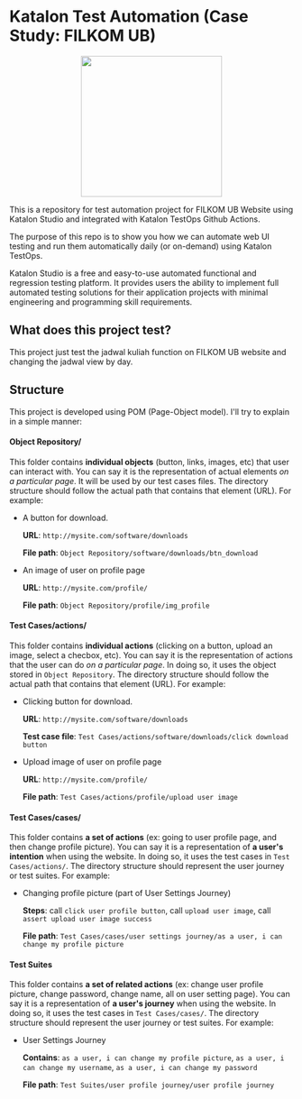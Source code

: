# Katalon Test Automation (Case Study: FILKOM UB)

<p align="center">
    <img src="https://upload.wikimedia.org/wikipedia/commons/a/a6/Katalon_Studio_logo.png" width="250">
</p>

This is a repository for test automation project for FILKOM UB Website using Katalon Studio and integrated with Katalon TestOps Github Actions.

The purpose of this repo is to show you how we can automate web UI testing and run them automatically daily (or on-demand) using Katalon TestOps.

Katalon Studio is a free and easy-to-use automated functional and regression testing platform. It provides users the ability to implement full automated testing solutions for their application projects with minimal engineering and programming skill requirements.

## What does this project test?

This project just test the jadwal kuliah function on FILKOM UB website and changing the jadwal view by day.

## Structure

This project is developed using POM (Page-Object model). I'll try to explain in a simple manner:

#### Object Repository/

This folder contains **individual objects** (button, links, images, etc) that user can interact with. You can say it is the representation of actual elements *on a particular page*. It will be used by our test cases files. The directory structure should follow the actual path that contains that element (URL). For example:

- A button for download.
  
  **URL**: `http://mysite.com/software/downloads`
  
  **File path**: `Object Repository/software/downloads/btn_download`
- An image of user on profile page
  
  **URL**: `http://mysite.com/profile/`
  
  **File path**: `Object Repository/profile/img_profile`

#### Test Cases/actions/

This folder contains **individual actions** (clicking on a button, upload an image, select a checbox, etc). You can say it is the representation of actions that the user can do *on a particular page*. In doing so, it uses the object stored in `Object Repository`. The directory structure should follow the actual path that contains that element (URL). For example:

- Clicking button for download.
 
  **URL**: `http://mysite.com/software/downloads`
 
  **Test case file**: `Test Cases/actions/software/downloads/click download button`

- Upload image of user on profile page
 
  **URL**: `http://mysite.com/profile/`
 
  **File path**: `Test Cases/actions/profile/upload user image`

#### Test Cases/cases/

This folder contains **a set of actions** (ex: going to user profile page, and then change profile picture). You can say it is a representation of **a user's intention** when using the website. In doing so, it uses the test cases in `Test Cases/actions/`. The directory structure should represent the user journey or test suites. For example:

- Changing profile picture (part of User Settings Journey)
  
  **Steps**: call `click user profile button`, call `upload user image`, call `assert upload user image success`
  
  **File path**: `Test Cases/cases/user settings journey/as a user, i can change my profile picture`

#### Test Suites

This folder contains **a set of related actions** (ex: change user profile picture, change password, change name, all on user setting page). You can say it is a representation of **a user's journey** when using the website. In doing so, it uses the test cases in `Test Cases/cases/`. The directory structure should represent the user journey or test suites. For example:

- User Settings Journey
  
  **Contains**: `as a user, i can change my profile picture`, `as a user, i can change my username`, `as a user, i can change my password`
  
  **File path**: `Test Suites/user profile journey/user profile journey`

